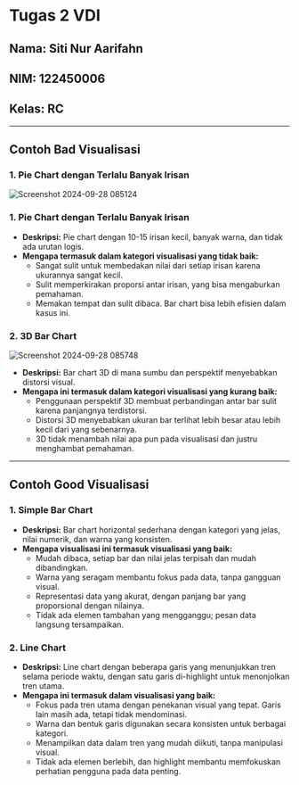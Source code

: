 # Tugas 2 VDI

## Nama: Siti Nur Aarifahn  
## NIM: 122450006  
## Kelas: RC  

---

## Contoh Bad Visualisasi

### 1. Pie Chart dengan Terlalu Banyak Irisan
![Screenshot 2024-09-28 085124](https://github.com/user-attachments/assets/76b56975-7ead-4ac9-b955-45263568adb3)
### 1. Pie Chart dengan Terlalu Banyak Irisan
- **Deskripsi:** Pie chart dengan 10-15 irisan kecil, banyak warna, dan tidak ada urutan logis.
- **Mengapa termasuk dalam kategori visualisasi yang tidak baik:**
  - Sangat sulit untuk membedakan nilai dari setiap irisan karena ukurannya sangat kecil.
  - Sulit memperkirakan proporsi antar irisan, yang bisa mengaburkan pemahaman.
  - Memakan tempat dan sulit dibaca. Bar chart bisa lebih efisien dalam kasus ini.

### 2. 3D Bar Chart
![Screenshot 2024-09-28 085748](https://github.com/user-attachments/assets/135748a0-97ff-4395-8312-b5acaa4f0166)
- **Deskripsi:** Bar chart 3D di mana sumbu dan perspektif menyebabkan distorsi visual.
- **Mengapa ini termasuk dalam kategori visualisasi yang kurang baik:**
  - Penggunaan perspektif 3D membuat perbandingan antar bar sulit karena panjangnya terdistorsi.
  - Distorsi 3D menyebabkan ukuran bar terlihat lebih besar atau lebih kecil dari yang sebenarnya.
  - 3D tidak menambah nilai apa pun pada visualisasi dan justru menghambat pemahaman.

---

## Contoh Good Visualisasi

### 1. Simple Bar Chart

- **Deskripsi:** Bar chart horizontal sederhana dengan kategori yang jelas, nilai numerik, dan warna yang konsisten.
- **Mengapa visualisasi ini termasuk visualisasi yang baik:**
  - Mudah dibaca, setiap bar dan nilai jelas terpisah dan mudah dibandingkan.
  - Warna yang seragam membantu fokus pada data, tanpa gangguan visual.
  - Representasi data yang akurat, dengan panjang bar yang proporsional dengan nilainya.
  - Tidak ada elemen tambahan yang mengganggu; pesan data langsung tersampaikan.

### 2. Line Chart
- **Deskripsi:** Line chart dengan beberapa garis yang menunjukkan tren selama periode waktu, dengan satu garis di-highlight untuk menonjolkan tren utama.
- **Mengapa ini termasuk dalam visualisasi yang baik:**
  - Fokus pada tren utama dengan penekanan visual yang tepat. Garis lain masih ada, tetapi tidak mendominasi.
  - Warna dan bentuk garis digunakan secara konsisten untuk berbagai kategori.
  - Menampilkan data dalam tren yang mudah diikuti, tanpa manipulasi visual.
  - Tidak ada elemen berlebih, dan highlight membantu memfokuskan perhatian pengguna pada data penting.
